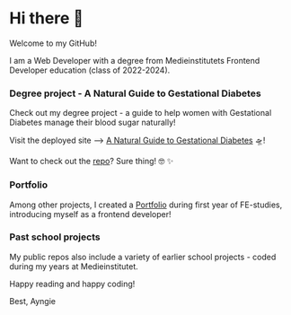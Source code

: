 # Hi there 👋

Welcome to my GitHub!

I am a Web Developer with a degree from Medieinstitutets Frontend Developer education (class of 2022-2024). 

### Degree project - A Natural Guide to Gestational Diabetes
Check out my degree project - a guide to help women with Gestational Diabetes manage their blood sugar naturally!

Visit the deployed site --> [A Natural Guide to Gestational Diabetes](https://ayngie.github.io/natural-guide-to-gestational-diabetes/) 🛸!

Want to check out the [repo](https://github.com/Ayngie/natural-guide-to-gestational-diabetes)? Sure thing! 🤓 ✨️

### Portfolio
Among other projects, I created a [Portfolio](https://ayngie.github.io/portfolio2.0/) during first year of FE-studies, introducing myself as a frontend developer!


### Past school projects
My public repos also include a variety of earlier school projects - coded during my years at Medieinstitutet. 

Happy reading and happy coding!

Best,
Ayngie

<!--
**Ayngie/Ayngie** is a ✨ _special_ ✨ repository because its `README.md` (this file) appears on your GitHub profile.

Here are some ideas to get you started:

- 🔭 I’m currently working on ...
- 🌱 I’m currently learning ...
- 👯 I’m looking to collaborate on ...
- 🤔 I’m looking for help with ...
- 💬 Ask me about ...
- 📫 How to reach me: ...
- 😄 Pronouns: ...
- ⚡ Fun fact: ...
-->
